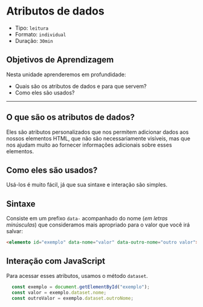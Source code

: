 # Atributos de dados

* Tipo: `leitura`
* Formato: `individual`
* Duração: `30min`

## Objetivos de Aprendizagem

Nesta unidade aprenderemos em profundidade:

* Quais são os atributos de dados e para que servem?
* Como eles são usados?

***

## O que são os atributos de dados?

Eles são atributos personalizados que nos permitem adicionar dados aos nossos
elementos HTML, que não são necessariamente visíveis, mas que nos ajudam muito
ao fornecer informações adicionais sobre esses elementos.

## Como eles são usados?

Usá-los é muito fácil, já que sua sintaxe e interação são simples.

## Sintaxe

Consiste em um prefixo `data-` acompanhado do nome \(_em letras minúsculas_\)
que consideramos mais apropriado para o valor que você irá salvar:

```html
<elemento id="exemplo" data-nome="valor" data-outro-nome="outro valor">
```

## Interação com JavaScript

Para acessar esses atributos, usamos o método `dataset`.

```javascript
  const exemplo = document.getElementById("exemplo");
  const valor = exemplo.dataset.nome;
  const outroValor = exemplo.dataset.outroNome;
```
<!--

TODO: traduzir vídeo

## E o que vem agora?

Como temos uma noção do que são e como os atributos de dados são usados, o que
você acha de vermos o vídeo a seguir, no qual um exercício é mostrado fazendo
uso deles.

[![Atributos de
dados]
(https://img.youtube.com/vi/fnn6mqN1S8Q/0.jpg)]
(https://www.youtube.com/watch?v=fnn6mqN1S8Q)

Para ler mais sobre os atributos de dados, verifique este
[link]
(hhttps://developer.mozilla.org/pt-BR/docs/Web/Guide/HTML/Using_data_attributes)
e este outro [link](https://www.w3schools.com/tags/att_global_data.asp).
-->
